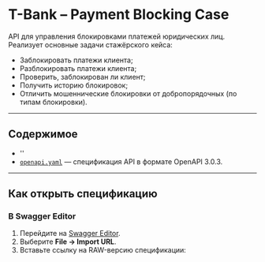 # T-Bank – Payment Blocking Case

API для управления блокировками платежей юридических лиц.  
Реализует основные задачи стажёрского кейса:  
- Заблокировать платежи клиента;  
- Разблокировать платежи клиента;  
- Проверить, заблокирован ли клиент;  
- Получить историю блокировок;  
- Отличить мошеннические блокировки от добропорядочных (по типам блокировки).  

---

## Содержимое

- ''
- [`openapi.yaml`](/case_specs.pdf) — спецификация API в формате OpenAPI 3.0.3.

---

## Как открыть спецификацию

### В Swagger Editor
1. Перейдите на [Swagger Editor](https://editor.swagger.io/).  
2. Выберите **File → Import URL**.  
3. Вставьте ссылку на RAW-версию спецификации:  
